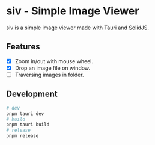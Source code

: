 # siv - Simple Image Viewer

siv is a simple image viewer made with Tauri and SolidJS.

## Features

- [x] Zoom in/out with mouse wheel.
- [x] Drop an image file on window.
- [ ] Traversing images in folder.

## Development

```bash
# dev
pnpm tauri dev
# build
pnpm tauri build
# release
pnpm release
```
